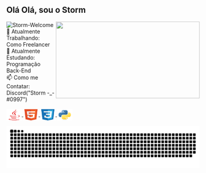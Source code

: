 ## Olá Olá, sou o Storm
<div>
  <img align="left" alt="Storm-Welcome" src="https://cdn.discordapp.com/attachments/647179399757824003/874077537104445470/Emoji_especial_do_storm.png">
  <img align="right" width="375em" height="200em" src="https://github-readme-stats.vercel.app/api?username=StormFubuki&show_icons=true&theme=dracula&include_all_commits=true&count_private=true"/>
🔭 Atualmente Trabalhando: Como Freelancer
  <br>
🌱 Atualmente Estudando: Programação Back-End
  <br>
📫 Como me Contatar: Discord("Storm -_-#0997")
  <br>
  <a href="https://github.com/StormFubuki">
  <!--<img height="180em" src="https://github-readme-stats.vercel.app/api/top-langs/?username=StormFubuki&layout=compact&langs_count=7&theme=dracula"/>-->
</div>
<div style="display: inline_block"><br>
  <img align="center" alt="Storm-Java" height="30" width="40" src="https://raw.githubusercontent.com/devicons/devicon/master/icons/java/java-plain.svg">
  <img align="center" alt="Storm-HTML" height="30" width="40" src="https://raw.githubusercontent.com/devicons/devicon/master/icons/html5/html5-original.svg">
  <img align="center" alt="Storm-CSS" height="30" width="40" src="https://raw.githubusercontent.com/devicons/devicon/master/icons/css3/css3-original.svg">
  <img align="center" alt="Storm-Python" height="30" width="40" src="https://raw.githubusercontent.com/devicons/devicon/master/icons/python/python-original.svg">
</div>
<div> 
 
  ![Snake animation](https://github.com/StormFubuki/StormFubuki/blob/output/github-contribution-grid-snake.svg)
</div>
